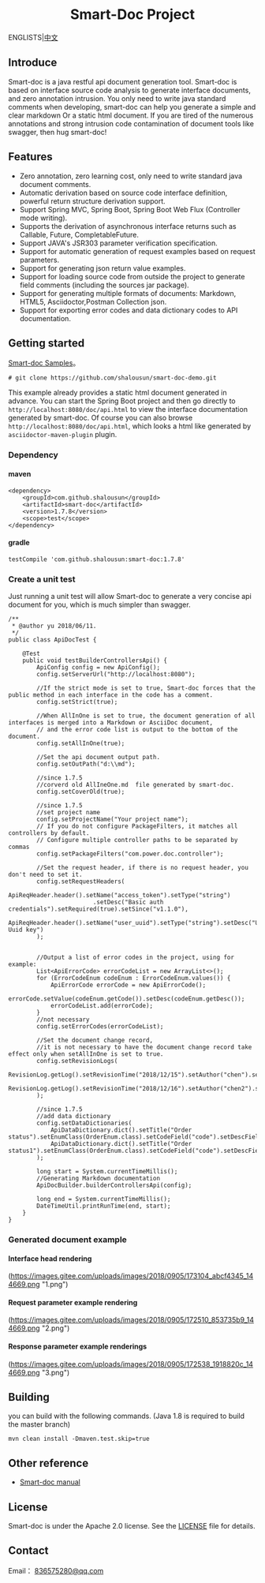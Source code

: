 <h1 align="center">Smart-Doc Project</h1>

ENGLISTS|[中文](https://github.com/shalousun/smart-doc/blob/master/README_CN.md)

## Introduce
Smart-doc is a java restful api document generation tool. Smart-doc is based on interface source code analysis to generate interface documents, and zero annotation intrusion.
You only need to write java standard comments when developing, smart-doc can help you generate a simple and clear markdown
Or a static html document. If you are tired of the numerous annotations and strong intrusion code contamination of document tools like swagger, then hug smart-doc!
## Features
- Zero annotation, zero learning cost, only need to write standard java document comments.
- Automatic derivation based on source code interface definition, powerful return structure derivation support.
- Support Spring MVC, Spring Boot, Spring Boot Web Flux (Controller mode writing).
- Supports the derivation of asynchronous interface returns such as Callable, Future, CompletableFuture.
- Support JAVA's JSR303 parameter verification specification.
- Support for automatic generation of request examples based on request parameters.
- Support for generating json return value examples.
- Support for loading source code from outside the project to generate field comments (including the sources jar package).
- Support for generating multiple formats of documents: Markdown, HTML5, Asciidoctor,Postman Collection json.
- Support for exporting error codes and data dictionary codes to API documentation.
## Getting started
[Smart-doc Samples](https://github.com/shalousun/smart-doc-demo.git)。
```
# git clone https://github.com/shalousun/smart-doc-demo.git
```
This example already provides a static html document generated in advance. You can start the Spring Boot project and then go directly to `http://localhost:8080/doc/api.html` to view the interface documentation generated by smart-doc.
Of course you can also browse `http://localhost:8080/doc/api.html`, 
which looks a html like generated by `asciidoctor-maven-plugin` plugin.
### Dependency
#### maven
```
<dependency>
    <groupId>com.github.shalousun</groupId>
    <artifactId>smart-doc</artifactId>
    <version>1.7.8</version>
    <scope>test</scope>
</dependency>
```
#### gradle
```
testCompile 'com.github.shalousun:smart-doc:1.7.8'
```
### Create a unit test
Just running a unit test will allow Smart-doc to generate a very concise api document for you, 
which is much simpler than swagger.
```
/**
 * @author yu 2018/06/11.
 */
public class ApiDocTest {

    @Test
    public void testBuilderControllersApi() {
        ApiConfig config = new ApiConfig();
        config.setServerUrl("http://localhost:8080");
        
        //If the strict mode is set to true, Smart-doc forces that the public method in each interface in the code has a comment.
        config.setStrict(true);
        
        //When AllInOne is set to true, the document generation of all interfaces is merged into a Markdown or AsciiDoc document,
        // and the error code list is output to the bottom of the document.
        config.setAllInOne(true);
        
        //Set the api document output path.
        config.setOutPath("d:\\md");
        
        //since 1.7.5
        //corverd old AllIneOne.md  file generated by smart-doc.
        config.setCoverOld(true);
        
        //since 1.7.5
        //set project name
        config.setProjectName("Your project name");
        // If you do not configure PackageFilters, it matches all controllers by default.
        // Configure multiple controller paths to be separated by commas
        config.setPackageFilters("com.power.doc.controller");
        
        //Set the request header, if there is no request header, you don't need to set it.
        config.setRequestHeaders(
                ApiReqHeader.header().setName("access_token").setType("string")
                        .setDesc("Basic auth credentials").setRequired(true).setSince("v1.1.0"),
                ApiReqHeader.header().setName("user_uuid").setType("string").setDesc("User Uuid key")
        );
        
    
        //Output a list of error codes in the project, using for example:
        List<ApiErrorCode> errorCodeList = new ArrayList<>();
        for (ErrorCodeEnum codeEnum : ErrorCodeEnum.values()) {
            ApiErrorCode errorCode = new ApiErrorCode();
            errorCode.setValue(codeEnum.getCode()).setDesc(codeEnum.getDesc());
            errorCodeList.add(errorCode);
        }
        //not necessary
        config.setErrorCodes(errorCodeList);
    
        //Set the document change record,
        //it is not necessary to have the document change record take effect only when setAllInOne is set to true.
        config.setRevisionLogs(
                RevisionLog.getLog().setRevisionTime("2018/12/15").setAuthor("chen").setRemarks("test").setStatus("create").setVersion("V1.0"),
                RevisionLog.getLog().setRevisionTime("2018/12/16").setAuthor("chen2").setRemarks("test2").setStatus("update").setVersion("V2.0")
        );
        
        //since 1.7.5
        //add data dictionary
        config.setDataDictionaries(
            ApiDataDictionary.dict().setTitle("Order status").setEnumClass(OrderEnum.class).setCodeField("code").setDescField("desc"),
            ApiDataDictionary.dict().setTitle("Order status1").setEnumClass(OrderEnum.class).setCodeField("code").setDescField("desc")
        );
    
        long start = System.currentTimeMillis();
        //Generating Markdown documentation
        ApiDocBuilder.builderControllersApi(config);
        
        long end = System.currentTimeMillis();
        DateTimeUtil.printRunTime(end, start);
    }
}
```
### Generated document example
#### Interface head rendering
(https://images.gitee.com/uploads/images/2018/0905/173104_abcf4345_144669.png "1.png")
#### Request parameter example rendering
(https://images.gitee.com/uploads/images/2018/0905/172510_853735b9_144669.png "2.png")
#### Response parameter example renderings
(https://images.gitee.com/uploads/images/2018/0905/172538_1918820c_144669.png "3.png")
## Building
you can build with the following commands. (Java 1.8 is required to build the master branch)
```
mvn clean install -Dmaven.test.skip=true
```
## Other reference
- [Smart-doc manual](https://github.com/shalousun/smart-doc/wiki)
## License
Smart-doc is under the Apache 2.0 license.  See the [LICENSE](https://github.com/shalousun/smart-doc/blob/master/license.txt) file for details.
## Contact
Email： 836575280@qq.com
